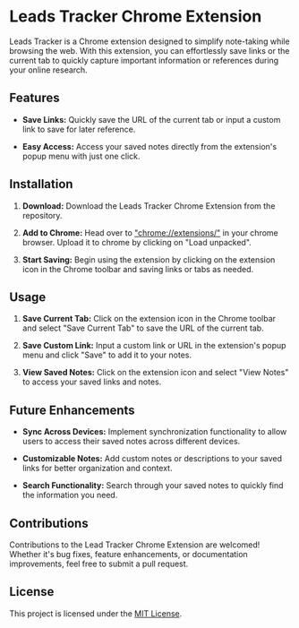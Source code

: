 # Leads Tracker Chrome Extension

Leads Tracker is a Chrome extension designed to simplify note-taking while browsing the web. With this extension, you can effortlessly save links or the current tab to quickly capture important information or references during your online research.

## Features

- **Save Links:** Quickly save the URL of the current tab or input a custom link to save for later reference.

- **Easy Access:** Access your saved notes directly from the extension's popup menu with just one click.


## Installation

1. **Download:** Download the Leads Tracker Chrome Extension from the repository.

2. **Add to Chrome:** Head over to ["chrome://extensions/"](chrome://extensions/) in your chrome browser. Upload it to chrome by clicking on "Load unpacked".

3. **Start Saving:** Begin using the extension by clicking on the extension icon in the Chrome toolbar and saving links or tabs as needed.

## Usage

1. **Save Current Tab:** Click on the extension icon in the Chrome toolbar and select "Save Current Tab" to save the URL of the current tab.

2. **Save Custom Link:** Input a custom link or URL in the extension's popup menu and click "Save" to add it to your notes.

3. **View Saved Notes:** Click on the extension icon and select "View Notes" to access your saved links and notes.

## Future Enhancements

- **Sync Across Devices:** Implement synchronization functionality to allow users to access their saved notes across different devices.

- **Customizable Notes:** Add custom notes or descriptions to your saved links for better organization and context.

- **Search Functionality:** Search through your saved notes to quickly find the information you need.


## Contributions

Contributions to the Lead Tracker Chrome Extension are welcomed! Whether it's bug fixes, feature enhancements, or documentation improvements, feel free to submit a pull request.

## License

This project is licensed under the [MIT License](https://kopplin.mit-license.org).
